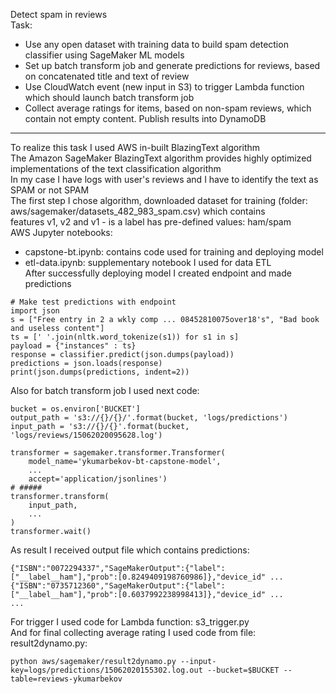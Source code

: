 Detect spam in reviews    
Task:  
- Use any open dataset with training data to build spam detection classifier using SageMaker ML models  
- Set up batch transform job and generate predictions for reviews, based on concatenated title and text of review  
- Use CloudWatch event (new input in S3) to trigger Lambda function which should launch batch transform job  
- Collect average ratings for items, based on non-spam reviews, which contain not empty content. Publish results into DynamoDB  
----
To realize this task I used AWS in-built BlazingText algorithm  
The Amazon SageMaker BlazingText algorithm provides highly optimized implementations of the text classification algorithm  
In my case I have logs with user's reviews and I have to identify the text as SPAM or not SPAM  
The first step I chose algorithm, downloaded dataset for training (folder: aws/sagemaker/datasets_482_983_spam.csv) which contains  
features v1, v2 and v1 - is a label has pre-defined values: ham/spam  
AWS Jupyter notebooks:  
- capstone-bt.ipynb: contains code used for training and deploying model  
- etl-data.ipynb: supplementary notebook I used for data ETL  
After successfully deploying model I created endpoint and made predictions  
```
# Make test predictions with endpoint
import json
s = ["Free entry in 2 a wkly comp ... 08452810075over18's", "Bad book and useless content"]
ts = [' '.join(nltk.word_tokenize(s1)) for s1 in s]
payload = {"instances" : ts}
response = classifier.predict(json.dumps(payload))
predictions = json.loads(response)
print(json.dumps(predictions, indent=2))
```
Also for batch transform job I used next code:  
```
bucket = os.environ['BUCKET']
output_path = 's3://{}/{}/'.format(bucket, 'logs/predictions')
input_path = 's3://{}/{}'.format(bucket, 'logs/reviews/15062020095628.log')

transformer = sagemaker.transformer.Transformer(
    model_name='ykumarbekov-bt-capstone-model',
    ...
    accept='application/jsonlines')
# #####
transformer.transform(
    input_path, 
    ...
)
transformer.wait()
```
As result I received output file which contains predictions:  
```
{"ISBN":"0072294337","SageMakerOutput":{"label":["__label__ham"],"prob":[0.8249409198760986]},"device_id" ...
{"ISBN":"0735712360","SageMakerOutput":{"label":["__label__ham"],"prob":[0.6037992238998413]},"device_id" ...
...
```
For trigger I used code for Lambda function: s3_trigger.py  
And for final collecting average rating I used code from file: result2dynamo.py:  
```
python aws/sagemaker/result2dynamo.py --input-key=logs/predictions/15062020155302.log.out --bucket=$BUCKET --table=reviews-ykumarbekov
```
